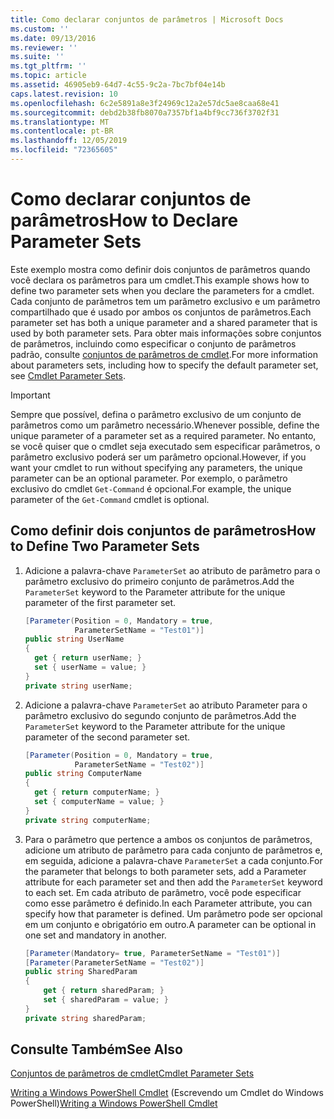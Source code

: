 ```yaml
---
title: Como declarar conjuntos de parâmetros | Microsoft Docs
ms.custom: ''
ms.date: 09/13/2016
ms.reviewer: ''
ms.suite: ''
ms.tgt_pltfrm: ''
ms.topic: article
ms.assetid: 46905eb9-64d7-4c55-9c2a-7bc7bf04e14b
caps.latest.revision: 10
ms.openlocfilehash: 6c2e5891a8e3f24969c12a2e57dc5ae8caa68e41
ms.sourcegitcommit: debd2b38fb8070a7357bf1a4bf9cc736f3702f31
ms.translationtype: MT
ms.contentlocale: pt-BR
ms.lasthandoff: 12/05/2019
ms.locfileid: "72365605"
---
```

# <a name="how-to-declare-parameter-sets"></a><span data-ttu-id="0ff0c-102">Como declarar conjuntos de parâmetros</span><span class="sxs-lookup"><span data-stu-id="0ff0c-102">How to Declare Parameter Sets</span></span>

<span data-ttu-id="0ff0c-103">Este exemplo mostra como definir dois conjuntos de parâmetros quando você declara os parâmetros para um cmdlet.</span><span class="sxs-lookup"><span data-stu-id="0ff0c-103">This example shows how to define two parameter sets when you declare the parameters for a cmdlet.</span></span> <span data-ttu-id="0ff0c-104">Cada conjunto de parâmetros tem um parâmetro exclusivo e um parâmetro compartilhado que é usado por ambos os conjuntos de parâmetros.</span><span class="sxs-lookup"><span data-stu-id="0ff0c-104">Each parameter set has both a unique parameter and a shared parameter that is used by both parameter sets.</span></span> <span data-ttu-id="0ff0c-105">Para obter mais informações sobre conjuntos de parâmetros, incluindo como especificar o conjunto de parâmetros padrão, consulte [conjuntos de parâmetros de cmdlet](./cmdlet-parameter-sets.md).</span><span class="sxs-lookup"><span data-stu-id="0ff0c-105">For more information about parameters sets, including how to specify the default parameter set, see [Cmdlet Parameter Sets](./cmdlet-parameter-sets.md).</span></span>

> [!IMPORTANT]
> <span data-ttu-id="0ff0c-106">Sempre que possível, defina o parâmetro exclusivo de um conjunto de parâmetros como um parâmetro necessário.</span><span class="sxs-lookup"><span data-stu-id="0ff0c-106">Whenever possible, define the unique parameter of a parameter set as a required parameter.</span></span> <span data-ttu-id="0ff0c-107">No entanto, se você quiser que o cmdlet seja executado sem especificar parâmetros, o parâmetro exclusivo poderá ser um parâmetro opcional.</span><span class="sxs-lookup"><span data-stu-id="0ff0c-107">However, if you want your cmdlet to run without specifying any parameters, the unique parameter can be an optional parameter.</span></span> <span data-ttu-id="0ff0c-108">Por exemplo, o parâmetro exclusivo do cmdlet `Get-Command` é opcional.</span><span class="sxs-lookup"><span data-stu-id="0ff0c-108">For example, the unique parameter of the `Get-Command` cmdlet is optional.</span></span>

## <a name="how-to-define-two-parameter-sets"></a><span data-ttu-id="0ff0c-109">Como definir dois conjuntos de parâmetros</span><span class="sxs-lookup"><span data-stu-id="0ff0c-109">How to Define Two Parameter Sets</span></span>

1. <span data-ttu-id="0ff0c-110">Adicione a palavra-chave `ParameterSet` ao atributo de parâmetro para o parâmetro exclusivo do primeiro conjunto de parâmetros.</span><span class="sxs-lookup"><span data-stu-id="0ff0c-110">Add the `ParameterSet` keyword to the Parameter attribute for the unique parameter of the first parameter set.</span></span>

   ```csharp
   [Parameter(Position = 0, Mandatory = true,
              ParameterSetName = "Test01")]
   public string UserName
   {
     get { return userName; }
     set { userName = value; }
   }
   private string userName;
   ```

2. <span data-ttu-id="0ff0c-111">Adicione a palavra-chave `ParameterSet` ao atributo Parameter para o parâmetro exclusivo do segundo conjunto de parâmetros.</span><span class="sxs-lookup"><span data-stu-id="0ff0c-111">Add the `ParameterSet` keyword to the Parameter attribute for the unique parameter of the second parameter set.</span></span>

   ```csharp
   [Parameter(Position = 0, Mandatory = true,
              ParameterSetName = "Test02")]
   public string ComputerName
   {
     get { return computerName; }
     set { computerName = value; }
   }
   private string computerName;
   ```

3. <span data-ttu-id="0ff0c-112">Para o parâmetro que pertence a ambos os conjuntos de parâmetros, adicione um atributo de parâmetro para cada conjunto de parâmetros e, em seguida, adicione a palavra-chave `ParameterSet` a cada conjunto.</span><span class="sxs-lookup"><span data-stu-id="0ff0c-112">For the parameter that belongs to both parameter sets, add a Parameter attribute for each parameter set and then add the `ParameterSet` keyword to each set.</span></span> <span data-ttu-id="0ff0c-113">Em cada atributo de parâmetro, você pode especificar como esse parâmetro é definido.</span><span class="sxs-lookup"><span data-stu-id="0ff0c-113">In each Parameter attribute, you can specify how that parameter is defined.</span></span> <span data-ttu-id="0ff0c-114">Um parâmetro pode ser opcional em um conjunto e obrigatório em outro.</span><span class="sxs-lookup"><span data-stu-id="0ff0c-114">A parameter can be optional in one set and mandatory in another.</span></span>

   ```csharp
   [Parameter(Mandatory= true, ParameterSetName = "Test01")]
   [Parameter(ParameterSetName = "Test02")]
   public string SharedParam
   {
       get { return sharedParam; }
       set { sharedParam = value; }
   }
   private string sharedParam;
   ```

## <a name="see-also"></a><span data-ttu-id="0ff0c-115">Consulte Também</span><span class="sxs-lookup"><span data-stu-id="0ff0c-115">See Also</span></span>

[<span data-ttu-id="0ff0c-116">Conjuntos de parâmetros de cmdlet</span><span class="sxs-lookup"><span data-stu-id="0ff0c-116">Cmdlet Parameter Sets</span></span>](./cmdlet-parameter-sets.md)

<span data-ttu-id="0ff0c-117">[Writing a Windows PowerShell Cmdlet](./writing-a-windows-powershell-cmdlet.md) (Escrevendo um Cmdlet do Windows PowerShell)</span><span class="sxs-lookup"><span data-stu-id="0ff0c-117">[Writing a Windows PowerShell Cmdlet](./writing-a-windows-powershell-cmdlet.md)</span></span>
